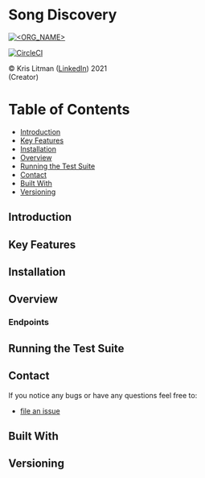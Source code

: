 Song Discovery
==============

[![<ORG_NAME>](https://circleci.com/<VCS>/<ORG_NAME>/<PROJECT_NAME>.svg?style=svg)](<LINK>)

[![CircleCI](https://circleci.com/github/krislitman/Song-Discovery.svg?style=svg&circle-token=7a09daf10e89a2036fec21bbe10696dfe8c69dd0)](<LINK>)

© Kris Litman ([LinkedIn](https://www.linkedin.com/in/kris-litman/)) 2021<br> (Creator) 

Table of Contents
=================

* [Introduction](#introduction)
* [Key Features](#key_features)
* [Installation](#installation)
* [Overview](#overview)
* [Running the Test Suite](#running_the_test_suite)
* [Contact](#contact)
* [Built With](#built_with)
* [Versioning](#versioning)

Introduction
------------

Key Features
------------

Installation
------------

Overview
--------

### Endpoints

Running the Test Suite
----------------

Contact
-------

If you notice any bugs or have any questions feel free to:

* [file an issue](https://github.com/krislitman/Song-Discovery/issues)

Built With
-------

Versioning
------------
